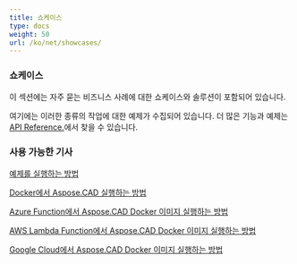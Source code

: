 ```yaml
---
title: 쇼케이스
type: docs
weight: 50
url: /ko/net/showcases/
---
```


### **쇼케이스**
이 섹션에는 자주 묻는 비즈니스 사례에 대한 쇼케이스와 솔루션이 포함되어 있습니다.

여기에는 이러한 종류의 작업에 대한 예제가 수집되어 있습니다. 더 많은 기능과 예제는 [API Reference.](https://apireference.aspose.com/cad/net)에서 찾을 수 있습니다.
### **사용 가능한 기사**

[예제를 실행하는 방법](/ko/cad/net/how-to-run-the-examples/)

[Docker에서 Aspose.CAD 실행하는 방법](/ko/cad/net/how-to-run-aspose-cad-in-docker/)

[Azure Function에서 Aspose.CAD Docker 이미지 실행하는 방법](/ko/cad/net/how-to-run-aspose-cad-docker-image-in-azure-function/) 

[AWS Lambda Function에서 Aspose.CAD Docker 이미지 실행하는 방법](/ko/cad/net/how-to-run-aspose-cad-docker-image-in-aws-lambda-function/)

[Google Cloud에서 Aspose.CAD Docker 이미지 실행하는 방법](/ko/cad/net/how-to-run-aspose-cad-docker-image-in-google-cloud/)
